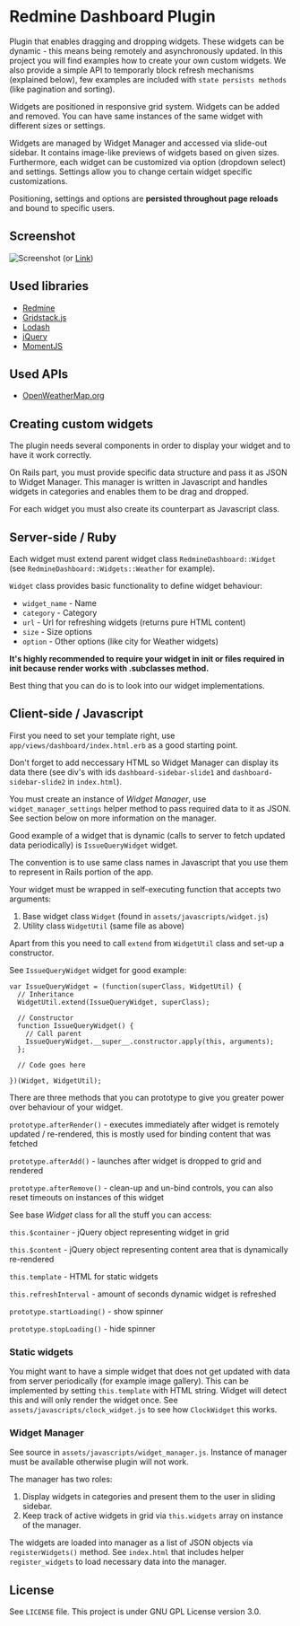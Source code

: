 # Redmine Dashboard Plugin

Plugin that enables dragging and dropping widgets. These widgets can be dynamic - this means being remotely and asynchronously updated.
In this project you will find examples how to create your own custom widgets. We also provide a simple API to temporarly block refresh mechanisms (explained below), few examples are included with `state persists methods` (like pagination and sorting).

Widgets are positioned in responsive grid system. Widgets can be added and removed. You can have same instances of the same widget with different sizes or settings.

Widgets are managed by Widget Manager and accessed via slide-out sidebar. It contains image-like previews of widgets based on given sizes. Furthermore, each widget can be customized via option (dropdown select) and settings.
Settings allow you to change certain widget specific customizations.

Positioning, settings and options are **persisted throughout page reloads** and bound to specific users.

## Screenshot

![Screenshot](https://cloud.githubusercontent.com/assets/1773690/19630453/c8613968-998a-11e6-8b14-a35f97514370.png)
(or [Link](https://github.com/rumblex/rubyrampage2016-emaniac/blob/master/plugins/redmine_dashboard/doc/screenshot.png))


## Used libraries

* [Redmine](http://www.redmine.org)
* [Gridstack.js](https://github.com/troolee/gridstack.js)
* [Lodash](https://lodash.com)
* [jQuery](https://jquery.com)
* [MomentJS](http://momentjs.com/)


## Used APIs

* [OpenWeatherMap.org](https://openweathermap.org)

## Creating custom widgets

The plugin needs several components in order to display your widget and to have it work correctly.

On Rails part, you must provide specific data structure and pass it as JSON to Widget Manager. This manager is written in Javascript and handles widgets in categories and enables them to be drag and dropped.

For each widget you must also create its counterpart as Javascript class.

## Server-side / Ruby

Each widget must extend parent widget class `RedmineDashboard::Widget` (see `RedmineDashboard::Widgets::Weather` for example).

`Widget` class provides basic functionality to define widget behaviour:

* `widget_name` - Name
* `category` - Category
* `url` - Url for refreshing widgets (returns pure HTML content)
* `size` - Size options
* `option` - Other options (like city for Weather widgets)

**It's highly recommended to require your widget in init or files required in init because render works with .subclasses method.**

Best thing that you can do is to look into our widget implementations.

## Client-side / Javascript

First you need to set your template right, use `app/views/dashboard/index.html.erb` as a good starting point.

Don't forget to add neccessary HTML so Widget Manager can display its data there (see div's with ids `dashboard-sidebar-slide1` and `dashboard-sidebar-slide2` in `index.html`).

You must create an instance of *Widget Manager*, use `widget_manager_settings` helper method to pass required data to it as JSON.
See section below on more information on the manager.

Good example of a widget that is dynamic (calls to server to fetch updated data periodically) is `IssueQueryWidget` widget.

The convention is to use same class names in Javascript that you use them to represent in Rails portion of the app.

Your widget must be wrapped in self-executing function that accepts two arguments:

1. Base widget class `Widget` (found in `assets/javascripts/widget.js`)
2. Utility class `WidgetUtil` (same file as above)

Apart from this you need to call `extend` from `WidgetUtil` class and set-up a constructor.

See `IssueQueryWidget` widget for good example:

```
var IssueQueryWidget = (function(superClass, WidgetUtil) {
  // Inheritance
  WidgetUtil.extend(IssueQueryWidget, superClass);

  // Constructor
  function IssueQueryWidget() {
    // Call parent
    IssueQueryWidget.__super__.constructor.apply(this, arguments);
  };

  // Code goes here

})(Widget, WidgetUtil);
```

There are three methods that you can prototype to give you greater power over behaviour of your widget.

`prototype.afterRender()` - executes immediately after widget is remotely updated / re-rendered, this is mostly used for binding content that was fetched

`prototype.afterAdd()` - launches after widget is dropped to grid and rendered

`prototype.afterRemove()` - clean-up and un-bind controls, you can also reset timeouts on instances of this widget

See base *Widget* class for all the stuff you can access:

`this.$container` - jQuery object representing widget in grid

`this.$content` - jQuery object representing content area that is dynamically re-rendered

`this.template` - HTML for static widgets

`this.refreshInterval` - amount of seconds dynamic widget is refreshed

`prototype.startLoading()` - show spinner

`prototype.stopLoading()` - hide spinner

### Static widgets

You might want to have a simple widget that does not get updated with data from server periodically (for example image gallery).
This can be implemented by setting `this.template` with HTML string. Widget will detect this and will only render the widget once.
See `assets/javascripts/clock_widget.js` to see how `ClockWidget` this works.

### Widget Manager

See source in `assets/javascripts/widget_manager.js`. Instance of manager must be available otherwise plugin will not work.

The manager has two roles:

1. Display widgets in categories and present them to the user in sliding sidebar.
2. Keep track of active widgets in grid via `this.widgets` array on instance of the manager.

The widgets are loaded into manager as a list of JSON objects via `registerWidgets()` method. See `index.html` that includes helper `register_widgets` to load necessary data into the manager.

## License

See `LICENSE` file. This project is under GNU GPL License version 3.0.
